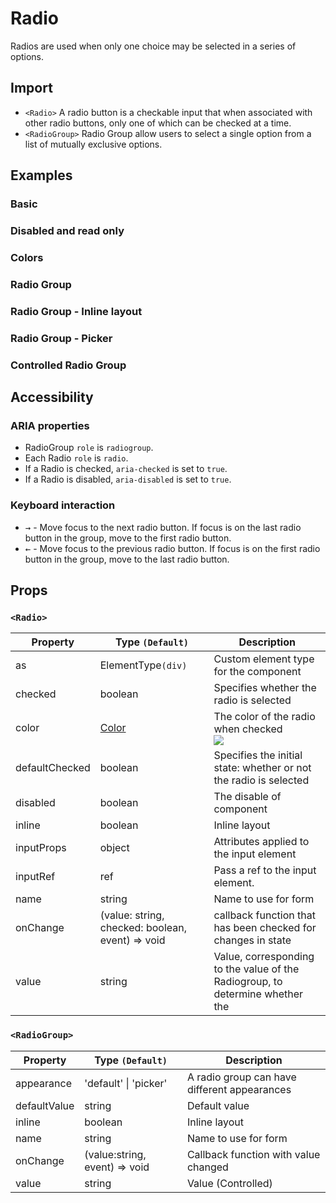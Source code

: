 # Radio

Radios are used when only one choice may be selected in a series of options.

## Import

<!--{include:<import-guide>}-->

- `<Radio>` A radio button is a checkable input that when associated with other radio buttons, only one of which can be checked at a time.
- `<RadioGroup>` Radio Group allow users to select a single option from a list of mutually exclusive options.

## Examples

### Basic

<!--{include:`basic.md`}-->

### Disabled and read only

<!--{include:`disabled.md`}-->

### Colors

<!--{include:`colors.md`}-->

### Radio Group

<!--{include:`radio-group.md`}-->

### Radio Group - Inline layout

<!--{include:`radio-group-inline.md`}-->

### Radio Group - Picker

<!--{include:`radio-group-inline-picker.md`}-->

### Controlled Radio Group

<!--{include:`radio-group-controlled.md`}-->

## Accessibility

### ARIA properties

- RadioGroup `role` is `radiogroup`.
- Each Radio `role` is `radio`.
- If a Radio is checked, `aria-checked` is set to `true`.
- If a Radio is disabled, `aria-disabled` is set to `true`.

### Keyboard interaction

- <kbd>→</kbd> - Move focus to the next radio button. If focus is on the last radio button in the group, move to the first radio button.
- <kbd>←</kbd> - Move focus to the previous radio button. If focus is on the first radio button in the group, move to the last radio button.

## Props

### `<Radio>`

| Property       | Type `(Default)`                                 | Description                                                                                 |
| -------------- | ------------------------------------------------ | ------------------------------------------------------------------------------------------- |
| as             | ElementType`(div)`                               | Custom element type for the component                                                       |
| checked        | boolean                                          | Specifies whether the radio is selected                                                     |
| color          | [Color](#code-ts-color-code)                     | The color of the radio when checked <br/>![](https://img.shields.io/badge/min-v5.56.0-blue) |
| defaultChecked | boolean                                          | Specifies the initial state: whether or not the radio is selected                           |
| disabled       | boolean                                          | The disable of component                                                                    |
| inline         | boolean                                          | Inline layout                                                                               |
| inputProps     | object                                           | Attributes applied to the input element                                                     |
| inputRef       | ref                                              | Pass a ref to the input element.                                                            |
| name           | string                                           | Name to use for form                                                                        |
| onChange       | (value: string, checked: boolean, event) => void | callback function that has been checked for changes in state                                |
| value          | string                                           | Value, corresponding to the value of the Radiogroup, to determine whether the               |

### `<RadioGroup>`

| Property     | Type `(Default)`              | Description                                  |
| ------------ | ----------------------------- | -------------------------------------------- |
| appearance   | 'default' &#124; 'picker'     | A radio group can have different appearances |
| defaultValue | string                        | Default value                                |
| inline       | boolean                       | Inline layout                                |
| name         | string                        | Name to use for form                         |
| onChange     | (value:string, event) => void | Callback function with value changed         |
| value        | string                        | Value (Controlled)                           |

<!--{include:(_common/types/color.md)}-->
